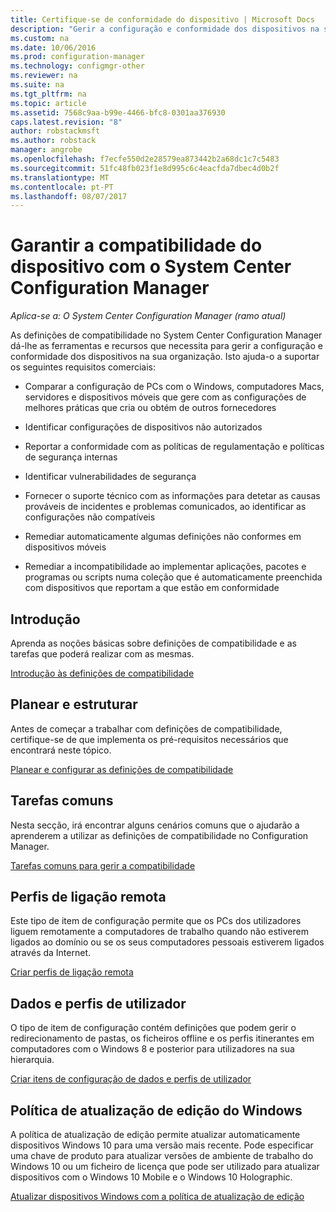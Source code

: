 ```yaml
---
title: Certifique-se de conformidade do dispositivo | Microsoft Docs
description: "Gerir a configuração e conformidade dos dispositivos na sua organização ao utilizar o System Center Configuration Manager."
ms.custom: na
ms.date: 10/06/2016
ms.prod: configuration-manager
ms.technology: configmgr-other
ms.reviewer: na
ms.suite: na
ms.tgt_pltfrm: na
ms.topic: article
ms.assetid: 7568c9aa-b99e-4466-bfc8-0301aa376930
caps.latest.revision: "8"
author: robstackmsft
ms.author: robstack
manager: angrobe
ms.openlocfilehash: f7ecfe550d2e28579ea873442b2a68dc1c7c5483
ms.sourcegitcommit: 51fc48fb023f1e8d995c6c4eacfda7dbec4d0b2f
ms.translationtype: MT
ms.contentlocale: pt-PT
ms.lasthandoff: 08/07/2017
---
```

# <a name="ensure-device-compliance-with-system-center-configuration-manager"></a>Garantir a compatibilidade do dispositivo com o System Center Configuration Manager

*Aplica-se a: O System Center Configuration Manager (ramo atual)*

As definições de compatibilidade no System Center Configuration Manager dá-lhe as ferramentas e recursos que necessita para gerir a configuração e conformidade dos dispositivos na sua organização. Isto ajuda-o a suportar os seguintes requisitos comerciais:  

-   Comparar a configuração de PCs com o Windows, computadores Macs, servidores e dispositivos móveis que gere com as configurações de melhores práticas que cria ou obtém de outros fornecedores  

-   Identificar configurações de dispositivos não autorizados  

-   Reportar a conformidade com as políticas de regulamentação e políticas de segurança internas  

-   Identificar vulnerabilidades de segurança  

-   Fornecer o suporte técnico com as informações para detetar as causas prováveis de incidentes e problemas comunicados, ao identificar as configurações não compatíveis  

-   Remediar automaticamente algumas definições não conformes em dispositivos móveis  

-   Remediar a incompatibilidade ao implementar aplicações, pacotes e programas ou scripts numa coleção que é automaticamente preenchida com dispositivos que reportam a que estão em conformidade  


## <a name="get-started"></a>Introdução  
 Aprenda as noções básicas sobre definições de compatibilidade e as tarefas que poderá realizar com as mesmas.  

 [Introdução às definições de compatibilidade](../../compliance/get-started/get-started-with-compliance-settings.md)  

## <a name="plan-and-design"></a>Planear e estruturar  
 Antes de começar a trabalhar com definições de compatibilidade, certifique-se de que implementa os pré-requisitos necessários que encontrará neste tópico.  

 [Planear e configurar as definições de compatibilidade](../../compliance/plan-design/plan-for-and-configure-compliance-settings.md)  

## <a name="common-tasks"></a>Tarefas comuns  
 Nesta secção, irá encontrar alguns cenários comuns que o ajudarão a aprenderem a utilizar as definições de compatibilidade no Configuration Manager.  

 [Tarefas comuns para gerir a compatibilidade](../../compliance/plan-design/common-tasks-for-managing-compliance.md)  

## <a name="remote-connection-profiles"></a>Perfis de ligação remota  
 Este tipo de item de configuração permite que os PCs dos utilizadores liguem remotamente a computadores de trabalho quando não estiverem ligados ao domínio ou se os seus computadores pessoais estiverem ligados através da Internet.  

 [Criar perfis de ligação remota](/sccm/compliance/deploy-use/create-remote-connection-profiles)  

## <a name="user-data-and-profiles"></a>Dados e perfis de utilizador  
 O tipo de item de configuração contém definições que podem gerir o redirecionamento de pastas, os ficheiros offline e os perfis itinerantes em computadores com o Windows 8 e posterior para utilizadores na sua hierarquia.  

 [Criar itens de configuração de dados e perfis de utilizador](/sccm/compliance/deploy-use/create-user-data-and-profiles-configuration-items)  

## <a name="windows-edition-upgrade-policy"></a>Política de atualização de edição do Windows  
 A política de atualização de edição permite atualizar automaticamente dispositivos Windows 10 para uma versão mais recente. Pode especificar uma chave de produto para atualizar versões de ambiente de trabalho do Windows 10 ou um ficheiro de licença que pode ser utilizado para atualizar dispositivos com o Windows 10 Mobile e o Windows 10 Holographic.  

 [Atualizar dispositivos Windows com a política de atualização de edição](/sccm/compliance/deploy-use/upgrade-windows-version)  

